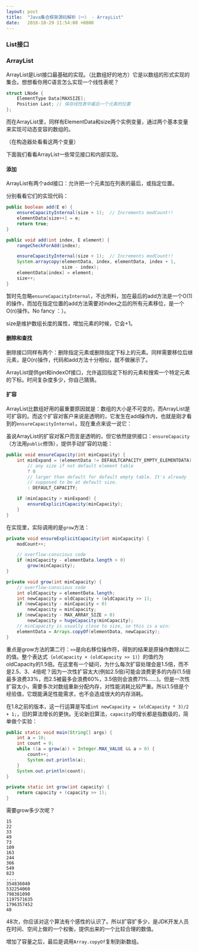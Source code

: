 ```yaml
---
layout: post
title:  "Java集合框架源码解析（一） - ArrayList"
date:   2016-10-29 11:54:00 +0800
---
```


### List接口


### ArrayList

ArrayList是List接口最基础的实现。（比数组好的地方）它是以数组的形式实现的集合。想想看你用C语言怎么实现一个线性表呢？

~~~ C
struct LNode {
    ElementType Data[MAXSIZE];
    Position Last; // 保存线性表中最后一个元素的位置
};
~~~

而在ArrayList里，同样有ElementData和size两个实例变量，通过两个基本变量来实现可动态变容的数组的。

（在构造器处看看这两个变量）

下面我们看看ArrayList一些常见接口和内部实现。

#### 添加

ArrayList有两个add接口：允许把一个元素加在列表的最后，或指定位置。

分别看看它们的实现代码：

~~~ java
public boolean add(E e) {
    ensureCapacityInternal(size + 1);  // Increments modCount!!
    elementData[size++] = e;
    return true;
}

public void add(int index, E element) {
    rangeCheckForAdd(index);

    ensureCapacityInternal(size + 1);  // Increments modCount!!
    System.arraycopy(elementData, index, elementData, index + 1,
                     size - index);
    elementData[index] = element;
    size++;
}
~~~

暂时先忽略`ensureCapacityInternal`，不出所料，加在最后的add方法是一个O(1)的操作，而加在指定位置的add方法需要对index之后的所有元素移位，是一个O(n)操作。No fancy ：）。

size是维护数组长度的属性，增加元素的时候，它会+1。

#### 删除和查找

删除接口同样有两个：删除指定元素或删除指定下标上的元素。同样需要移位后继元素，是O(n)操作，代码和add方法十分相似，就不做展示了。

ArrayList提供get和indexOf接口，允许返回指定下标的元素和搜索一个特定元素的下标。时间复杂度多少，你自己猜猜。

#### 扩容

ArrayList比数组好用的最重要原因就是：数组的大小是不可变的，而ArrayList是可扩容的。而这个扩容对客户来说是透明的，它发生在add操作内，也就是刚才看到的`ensureCapacityInternal`，现在重点来说一说它：

虽说ArrayList的扩容对客户而言是透明的，但它依然提供接口：`ensureCapacity`（方法用`public`修饰），提供手动扩容的功能：

~~~ java
public void ensureCapacity(int minCapacity) {
    int minExpand = (elementData != DEFAULTCAPACITY_EMPTY_ELEMENTDATA)
        // any size if not default element table
        ? 0
        // larger than default for default empty table. It's already
        // supposed to be at default size.
        : DEFAULT_CAPACITY;

    if (minCapacity > minExpand) {
        ensureExplicitCapacity(minCapacity);
    }
}

~~~

在实现里，实际调用的是`grow`方法：

~~~ java
private void ensureExplicitCapacity(int minCapacity) {
    modCount++;

    // overflow-conscious code
    if (minCapacity - elementData.length > 0)
        grow(minCapacity);
}

private void grow(int minCapacity) {
    // overflow-conscious code
    int oldCapacity = elementData.length;
    int newCapacity = oldCapacity + (oldCapacity >> 1);
    if (newCapacity - minCapacity < 0)
        newCapacity = minCapacity;
    if (newCapacity - MAX_ARRAY_SIZE > 0)
        newCapacity = hugeCapacity(minCapacity);
    // minCapacity is usually close to size, so this is a win:
    elementData = Arrays.copyOf(elementData, newCapacity);
}

~~~

重点是grow方法的第二行：`>>`是向右移位操作符，得到的结果是原操作数除以二的值。整个表达式（`oldCapacity + (oldCapacity >> 1)`）的值约为oldCapacity的1.5倍。在这里有一个疑问，为什么每次扩容处理会是1.5倍，而不是2.5、3、4倍呢？因为一次性扩容太大(例如2.5倍)可能会浪费更多的内存(1.5倍最多浪费33%，而2.5被最多会浪费60%，3.5倍则会浪费71%……)。但是一次性扩容太小，需要多次对数组重新分配内存，对性能消耗比较严重。所以1.5倍是个经验值，它既能满足性能需求，也不会造成很大的内存消耗。

在1.8之前的版本，这一行运算是写成`int newCapacity = (oldCapacity * 3)/2 + 1;`，旧的算法增长的更快。无论新旧算法，`capacity`的增长都是指数级的，简单做个实验：

~~~ java
public static void main(String[] args) {
    int a = 10;
    int count = 0;
    while ((a = grow(a)) < Integer.MAX_VALUE && a > 0) {
        count++;
        System.out.println(a);
    }
    System.out.println(count);
}

private static int grow(int capacity) {
    return capacity + (capacity >> 1);
}
~~~

需要grow多少次呢？

~~~
15
22
33
49
73
109
163
244
366
549
823
....
354836040
532254060
798381090
1197571635
1796357452
48
~~~

48次，你应该对这个算法有个感性的认识了。所以扩容扩多少，是JDK开发人员在时间、空间上做的一个权衡，提供出来的一个比较合理的数值。

增加了容量之后，最后是调用`Array.copyOf`复制到新数组。
